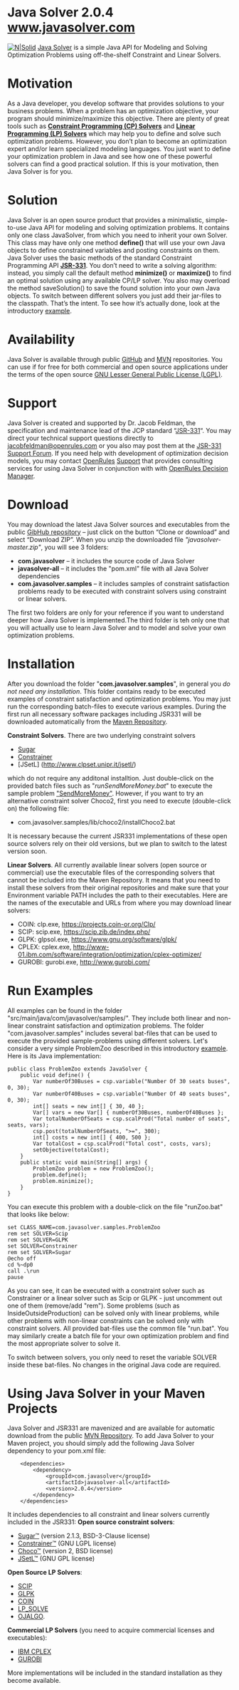 # Java Solver 2.0.4 &nbsp; &nbsp;&nbsp;&nbsp; &nbsp;&nbsp;&nbsp;&nbsp;&nbsp; &nbsp;&nbsp;&nbsp;&nbsp; www.javasolver.com    
[![N|Solid](https://javasolvers.files.wordpress.com/2019/05/image.png?w=97)](http://jcp.org/en/jsr/detail?id=331) 
[Java Solver](http://javasolver.com) is a simple Java API for Modeling and Solving Optimization Problems using off-the-shelf Constraint and Linear Solvers. 
# Motivation
As a Java developer, you develop software that provides solutions to your business problems. When a problem has an optimization objective, your program should minimize/maximize this objective. There are plenty of great tools such as **[Constraint Programming (CP) Solvers](http://openjvm.jvmhost.net/CPSolvers/)** and **[Linear Programming (LP) Solvers](http://openjvm.jvmhost.net/LPSolvers/)** which may help you to define and solve such optimization problems. However, you don’t plan to become an optimization expert and/or learn specialized modeling languages. You just want to define your optimization problem in Java and see how one of these powerful solvers can find a good practical solution. If this is your motivation, then Java Solver is for you.
# Solution
Java Solver is an open source product that provides a minimalistic, simple-to-use Java API for modeling and solving optimization problems. It contains only one class JavaSolver, from which you need to inherit your own Solver. This class may have only one method **define()** that will use your own Java objects to define constrained variables and posting constraints on them. Java Solver uses the basic methods of the standard Constraint Programming API **[JSR-331](http://jsr331.org/)**. You don’t need to write a solving algorithm: instead, you simply call the default method **minimize()** or **maximize()** to find an optimal solution using any available CP/LP solver. You also may overload the method saveSolution() to save the found solution into your own Java objects. To switch between different solvers you just add their jar-files to the classpath. That’s the intent. To see how it’s actually done, look at the introductory [example](https://javasolvers.wordpress.com/introductory-example/).
# Availability
Java Solver is available through public [GitHub](https://github.com/OpenRulesSupport/javasolver) and [MVN](https://mvnrepository.com/search?q=javasolver) repositories. You can use if for free for both commercial and open source applications under the terms of the open source [GNU Lesser General Public License (LGPL)](https://www.gnu.org/licenses/old-licenses/lgpl-2.1.en.html).

# Support
Java Solver is created and supported by Dr. Jacob Feldman, the specification and maintenance lead of the JCP standard “[JSR-331](http://jsr331.org/)“. You may direct your technical support questions directly to jacobfeldman@openrules.com or you also may post them at the [JSR-331 Support Forum](https://groups.google.com/forum/#!forum/jsr331). If you need help with development of optimization decision models, you may contact [OpenRules](http://openrules.com) [Support](mailto:support@openrules.com) that provides consulting services for using Java Solver in conjunction with with [OpenRules Decision Manager](http://OpenRulesDecisionManager.com).

# Download
You may  download the latest Java Solver sources and executables from the public [GibHub repository](https://github.com/OpenRulesSupport/javasolver) – just click on the button “Clone or download” and select “Download ZIP”. When you unzip the downloaded file *"javasolver-master.zip"*, you will see 3 folders:
- **com.javasolver** – it includes the source code of Java Solver
- **javasolver-all** – it includes the "pom.xml" file with all Java Solver dependencies 
- **com.javasolver.samples** – it includes samples of constraint satisfaction problems ready to be executed with constraint solvers using constraint or linear solvers. 

The first two folders are only for your reference if you want to understand deeper how Java Solver is implemented.The third folder is teh only one that you will actually use to learn Java Solver and to model and solve your own optimization problems.

# Installation
After you download the folder "**com.javasolver.samples**", in general you *do not need any installation*. This folder contains ready to be executed examples of constraint satisfaction and optimization problems. You may just run the corresponding batch-files to execute various examples. During the first run all necessary software packages including JSR331 will be downloaded automatically from the [Maven Repository](https://mvnrepository.com/search?q=javasolver). 

**Constraint Solvers**. There are two underlying constraint solvers
* [Sugar](https://github.com/OpenRulesSupport/jsr331/tree/master/org.jcp.jsr331.sugar)
* [Constrainer](https://github.com/OpenRulesSupport/jsr331/tree/master/org.jcp.jsr331.constrainer) 
* [JSetL] (http://www.clpset.unipr.it/jsetl/)

which do not require any additonal installtion. Just double-click on the provided batch files such as "*runSendMoreMoney.bat*" to execute the sample problem ["SendMoreMoney"](https://github.com/OpenRulesSupport/javasolver/blob/master/com.javasolver.samples/src/main/java/com/javasolver/samples/SendMoreMoney.java). 
However, if you want to try an alternative constraint solver Choco2, first you need to execute (double-click on) the following file:
- com.javasolver.samples/lib/choco2/installChoco2.bat

It is necessary because the current JSR331 implementations of these open source solvers rely on their old versions, but we plan to switch to the latest version soon.

**Linear Solvers**. All currently available linear solvers (open source or commercial) use the executable files of the corresponding solvers that cannot be included into the Maven Repository. It means that you need to install these solvers from their original repositories and make sure that your Environment variable PATH includes the path to their executables. Here are the names of the executable and URLs from where you may download linear solvers:
- COIN: clp.exe, https://projects.coin-or.org/Clp/
- SCIP: scip.exe, https://scip.zib.de/index.php/
- GLPK: glpsol.exe, https://www.gnu.org/software/glpk/
- CPLEX: cplex.exe, http://www-01.ibm.com/software/integration/optimization/cplex-optimizer/
- GUROBI: gurobi.exe, http://www.gurobi.com/

# Run Examples
All examples can be found in the folder "src/main/java/com/javasolver/samples/". They include both linear and non-linear constraint satisfaction and optimization problems. The folder "com.javasolver.samples" includes several bat-files that can be used to execute the provided sample-problems using different solvers. Let's consider a very simple ProblemZoo described in this introductory [example](https://javasolvers.wordpress.com/introductory-example/). Here is its Java implementation:
~~~
public class ProblemZoo extends JavaSolver {
	public void define() {
		Var numberOf30Buses = csp.variable("Number Of 30 seats buses", 0, 30);
		Var numberOf40Buses = csp.variable("Number Of 40 seats buses", 0, 30);
		int[] seats = new int[] { 30, 40 };
		Var[] vars = new Var[] { numberOf30Buses, numberOf40Buses };
		Var totalNumberOfSeats = csp.scalProd("Total number of seats", seats, vars);
		csp.post(totalNumberOfSeats, ">=", 300);
		int[] costs = new int[] { 400, 500 };
		Var totalCost = csp.scalProd("Total cost", costs, vars);
		setObjective(totalCost);
	}
	public static void main(String[] args) {
		ProblemZoo problem = new ProblemZoo();
		problem.define();
		problem.minimize();
	}
}
~~~
You can execute this problem with a double-click on the file "runZoo.bat" that looks like below:
~~~
set CLASS_NAME=com.javasolver.samples.ProblemZoo
rem set SOLVER=Scip
rem set SOLVER=GLPK
set SOLVER=Constrainer
rem set SOLVER=Sugar
@echo off
cd %~dp0
call .\run
pause
~~~
As you can see, it can be executed with a constraint solver such as Constrainer or a linear solver such as Scip or GLPK - just uncomment out one of them (remove/add "rem"). Some problems (such as InsideOutsideProduction) can be solved only with linear problems, while other problems with non-linear constraints can be solved only with constraint solvers. All provided bat-files use the common file "run.bat". You may similarly create a batch file for your own optimization problem and find the most appropriate solver to solve it.

To switch between solvers, you only need to reset the variable SOLVER inside these bat-files. No changes in the original Java code are required. 

# Using Java Solver in your Maven Projects
Java Solver and JSR331 are mavenized and are available for automatic download from the public [MVN Repository](https://mvnrepository.com/search?q=javasolver). To add Java Solver to your Maven project, you should simply add the following Java Solver dependency to your pom.xml file:
~~~
	<dependencies>
		<dependency>
			<groupId>com.javasolver</groupId>
			<artifactId>javasolver-all</artifactId>
			<version>2.0.4</version>
		</dependency>
	</dependencies>
~~~
It includes dependencies to all constraint and linear solvers currently included in the JSR331:
**Open source constraint solvers**: 
-	[Sugar™](http://bach.istc.kobe-u.ac.jp/sugar/) (version 2.1.3, BSD-3-Clause license) 
-	[Constrainer™](http://sourceforge.net/projects/openl-tablets/?source=directory) (GNU LGPL license)
-	[Choco™](http://choco.sourceforge.net/) (version 2, BSD license) 
-	[JSetL™](http://cmt.math.unipr.it/jsetl.html) (GNU GPL license)

**Open Source LP Solvers**:
-	[SCIP](http://scip.zib.de/)
-	[GLPK](http://www.gnu.org/software/glpk/)
-	[COIN](https://projects.coin-or.org/Clp/)
-	[LP_SOLVE](http://lpsolve.sourceforge.net/5.0/)
-	[OJALGO](http://ojalgo.org/).

**Commercial LP Solvers** (you need to acquire commercial licenses and executables):
-	[IBM CPLEX](http://www-01.ibm.com/software/integration/optimization/cplex-optimizer/)
-	[GUROBI](http://www.gurobi.com/)

More implementations will be included in the standard installation as they become available.
